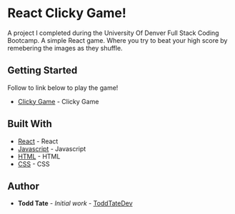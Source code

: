 # React Clicky Game!
A project I completed during the University Of Denver Full Stack Coding Bootcamp. A simple React game. Where you try to beat your high score by remebering the images as they shuffle.
## Getting Started
Follow to link below to play the game!

* [Clicky Game](https://toddtatedev.github.io/clicky-game/) - Clicky Game


## Built With
* [React](https://reactjs.org/) - React
* [Javascript](https://www.javascript.com/) - Javascript
* [HTML](https://html.com/) - HTML
* [CSS](https://www.w3schools.com/css/) - CSS
## Author
* **Todd Tate** - *Initial work* - [ToddTateDev](https://github.com/ToddTateDev)


